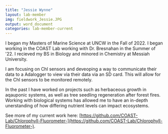 ```yaml
---
title: "Jessie Wynne"
layout: lab-member
img: fieldwork_Jessie.JPG
output: word_document
categories: lab-member-current
---
```


I began my Masters of Marine Science at UNCW in the Fall of 2022. I began working in the COAST Lab working with Dr. Bresnahan in the Summer of '22. I recieved my BS in Biology and minored in Chemistry at Messiah University. 

I am focusing on Chl sensors and deveoping a way to communicate their data to a Adalogger to view via their data via an SD card. This will allow for the Chl sensors to be monitored remotely. 

In the past I have worked on projects such as herbaceous growth in aqauponic systems, as well as tree seedling regeneration after forest fires. Working with biological systems has allowed me to have an in-depth unerstanding of how differing nutrient levels can impact ecosystems.

See more of my current work here: [https://github.com/COAST-Lab/Chlorophyll-Fluorometer-](https://github.com/COAST-Lab/Chlorophyll-Fluorometer-). 
